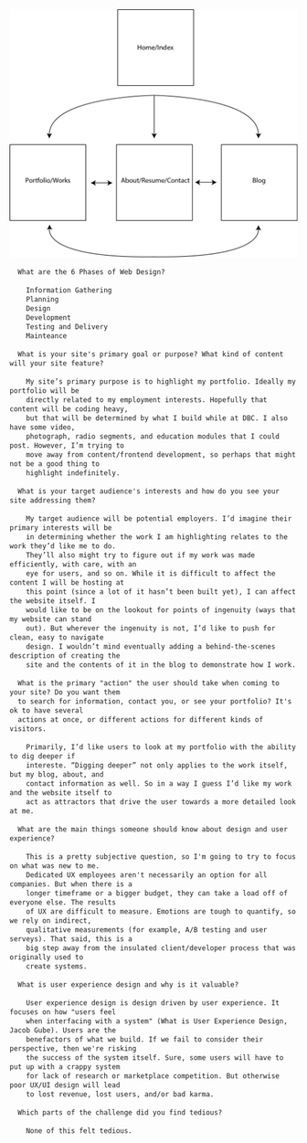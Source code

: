 
<img src="/week-2/imgs/site-map-1.png">

      What are the 6 Phases of Web Design?

        Information Gathering
        Planning
        Design
        Development
        Testing and Delivery
        Mainteance

      What is your site's primary goal or purpose? What kind of content will your site feature?

        My site’s primary purpose is to highlight my portfolio. Ideally my portfolio will be
        directly related to my employment interests. Hopefully that content will be coding heavy,
        but that will be determined by what I build while at DBC. I also have some video,
        photograph, radio segments, and education modules that I could post. However, I’m trying to
        move away from content/frontend development, so perhaps that might not be a good thing to
        highlight indefinitely.

      What is your target audience's interests and how do you see your site addressing them?

        My target audience will be potential employers. I’d imagine their primary interests will be
        in determining whether the work I am highlighting relates to the work they’d like me to do.
        They’ll also might try to figure out if my work was made efficiently, with care, with an
        eye for users, and so on. While it is difficult to affect the content I will be hosting at
        this point (since a lot of it hasn’t been built yet), I can affect the website itself. I
        would like to be on the lookout for points of ingenuity (ways that my website can stand
        out). But wherever the ingenuity is not, I’d like to push for clean, easy to navigate
        design. I wouldn’t mind eventually adding a behind-the-scenes description of creating the
        site and the contents of it in the blog to demonstrate how I work.

      What is the primary "action" the user should take when coming to your site? Do you want them
      to search for information, contact you, or see your portfolio? It's ok to have several
      actions at once, or different actions for different kinds of visitors.

        Primarily, I’d like users to look at my portfolio with the ability to dig deeper if
        intereste. “Digging deeper” not only applies to the work itself, but my blog, about, and
        contact information as well. So in a way I guess I’d like my work and the website itself to
        act as attractors that drive the user towards a more detailed look at me.

      What are the main things someone should know about design and user experience?

        This is a pretty subjective question, so I'm going to try to focus on what was new to me.
        Dedicated UX employees aren't necessarily an option for all companies. But when there is a
        longer timeframe or a bigger budget, they can take a load off of everyone else. The results
        of UX are difficult to measure. Emotions are tough to quantify, so we rely on indirect,
        qualitative measurements (for example, A/B testing and user serveys). That said, this is a
        big step away from the insulated client/developer process that was originally used to
        create systems.

      What is user experience design and why is it valuable? 

        User experience design is design driven by user experience. It focuses on how "users feel
        when interfacing with a system" (What is User Experience Design, Jacob Gube). Users are the
        benefactors of what we build. If we fail to consider their perspective, then we're risking
        the success of the system itself. Sure, some users will have to put up with a crappy system
        for lack of research or marketplace competition. But otherwise poor UX/UI design will lead
        to lost revenue, lost users, and/or bad karma.

      Which parts of the challenge did you find tedious?

        None of this felt tedious.
  </html>